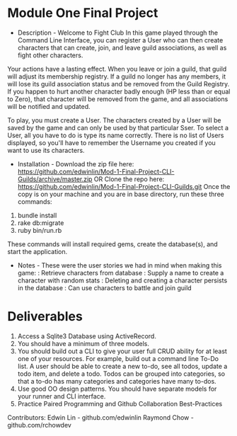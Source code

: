 # Module One Final Project
- Description - 
Welcome to Fight Club
In this game played through the Command Line Interface, you can register a User who can then create characters that can create, join, and leave guild associations, as well as fight other characters. 

Your actions have a lasting effect. When you leave or join a guild, that guild will adjust its membership registry. If a guild no longer has any members, it will lose its guild association status and be removed from the Guild Registry. If you happen to hurt another character badly enough (HP less than or equal to Zero), that character will be removed from the game, and all associations will be notified and updated.

To play, you must create a User. The characters created by a User will be saved by the game and can only be used by that particular Sser. To select a User, all you have to do is type its name correctly. There is no list of Users displayed, so you'll have to remember the Username you created if you want to use its characters.

- Installation - 
Download the zip file here:
https://github.com/edwinlin/Mod-1-Final-Project-CLI-Guilds/archive/master.zip
OR
Clone the repo here:
https://github.com/edwinlin/Mod-1-Final-Project-CLI-Guilds.git
Once the copy is on your machine and you are in base directory, run these three commands:
1) bundle install
2) rake db:migrate
3) ruby bin/run.rb

These commands will install required gems, create the database(s), and start the application.

- Notes - 
These were the user stories we had in mind when making this game:
 : Retrieve characters from database
 : Supply a name to create a character with random stats
 : Deleting and creating a character persists in the database
 : Can use characters to battle and join guild

# Deliverables

1. Access a Sqlite3 Database using ActiveRecord.
2. You should have a minimum of three models.
3. You should build out a CLI to give your user full CRUD ability for at least one of your resources. For example, build out a command line To-Do list. A user should be able to create a new to-do, see all todos, update a todo item, and delete a todo. Todos can be grouped into categories, so that a to-do has many categories and categories have many to-dos.
4. Use good OO design patterns. You should have separate models for your runner and CLI interface.
5. Practice Paired Programming and Github Collaboration Best-Practices

Contributors:
Edwin Lin - github.com/edwinlin
Raymond Chow - github.com/rchowdev
